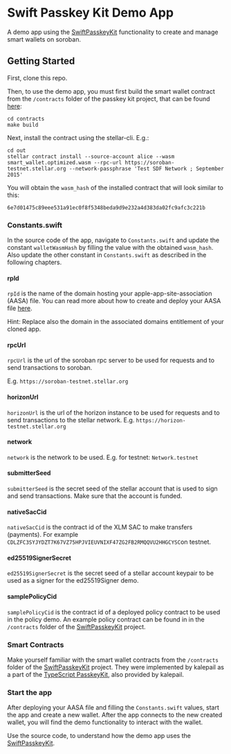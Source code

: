 # Swift Passkey Kit Demo App

A demo app using the [SwiftPasskeyKit](https://github.com/Soneso/SwiftPasskeyKit) functionality to create and manage smart wallets on soroban.

## Getting Started

First, clone this repo.

Then, to use the demo app, you must first build the smart wallet contract from the `/contracts` folder of the passkey kit project, that can be found [here](https://github.com/Soneso/SwiftPasskeyKit/tree/main/contracts):

```shell
cd contracts
make build
```

Next, install the contract using the stellar-cli. E.g.:

```shell
cd out
stellar contract install --source-account alice --wasm smart_wallet.optimized.wasm --rpc-url https://soroban-testnet.stellar.org --network-passphrase 'Test SDF Network ; September 2015'
```

You will obtain the `wasm_hash` of the installed contract that will look similar to this:

```shell
6e7d01475c89eee531a91ec0f8f5348beda9d9e232a4d383da02fc9afc3c221b
```

### Constants.swift

In the source code of the app, navigate to `Constants.swift` and update the constant `walletWasmHash` by filling the value with the obtained `wasm_hash`.
Also update the other constant in `Constants.swift` as described in the following chapters.

#### rpId

`rpId` is the name of the domain hosting your apple-app-site-association (AASA) file. You can read more about how to create and deploy your AASA file [here](https://developer.apple.com/documentation/xcode/supporting-associated-domains).

Hint: Replace also the domain in the associated domains entitlement of your cloned app.

#### rpcUrl

`rpcUrl` is the url of the soroban rpc server to be used for requests and to send transactions to soroban.

E.g. `https://soroban-testnet.stellar.org`

#### horizonUrl

`horizonUrl` is the url of the horizon instance to be used for requests and to send transactions to the stellar network. E.g. `https://horizon-testnet.stellar.org` 

#### network

`network` is the network to be used. E.g. for testnet: `Network.testnet`

#### submitterSeed

`submitterSeed` is the secret seed of the stellar account that is used to sign and send transactions. Make sure that the account is funded.

#### nativeSacCid

`nativeSacCid` is the contract id of the XLM SAC to make transfers (payments). For example `CDLZFC3SYJYDZT7K67VZ75HPJVIEUVNIXF47ZG2FB2RMQQVU2HHGCYSC`on testnet.

#### ed25519SignerSecret

`ed25519SignerSecret` is the secret seed of a stellar account keypair to be used as a signer for the ed25519Signer demo.

#### samplePolicyCid

`samplePolicyCid` is the contract id of a deployed policy contract to be used in the policy demo. An example policy contract can be found in in the `/contracts` folder of the [SwiftPasskeyKit](https://github.com/Soneso/SwiftPasskeyKit) project.


### Smart Contracts

Make yourself familiar with the smart wallet contracts from the `/contracts` folder of the [SwiftPasskeyKit](https://github.com/Soneso/SwiftPasskeyKit) project. They were implemented by kalepail as a part of the [TypeScript PasskeyKit](https://github.com/kalepail/passkey-kit), also provided by kalepail.

### Start the app

After deploying your AASA file and filling the `Constants.swift` values, start the app and create a new wallet. After the app connects to the new created wallet, you will find the demo functionality to interact with the wallet.

Use the source code, to understand how the demo app uses the [SwiftPasskeyKit](https://github.com/Soneso/SwiftPasskeyKit).

